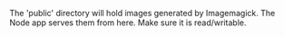 The 'public' directory will hold images generated by Imagemagick. The Node app serves them from here. Make sure it is read/writable.